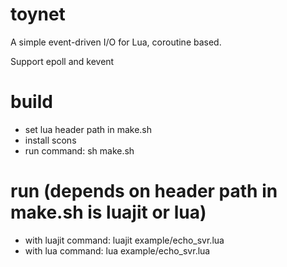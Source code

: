 # toynet
A simple event-driven I/O for Lua, coroutine based.

Support epoll and kevent

# build
* set lua header path in make.sh
* install scons
* run command: sh make.sh

# run (depends on header path in make.sh is luajit or lua)
* with luajit command: luajit example/echo_svr.lua
* with lua command: lua example/echo_svr.lua
